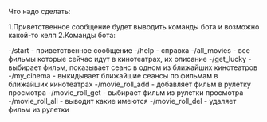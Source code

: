 Что надо сделать:

1.Приветственное сообщение будет выводить команды бота и возможно какой-то хелп
2.Команды бота:

-/start - приветственное сообщение
-/help - справка
-/all_movies - все фильмы которые сейчас идут в кинотеатрах, их описание
-/get_lucky - выбирает фильм, показывает сеанс в одном из ближайших кинотеатров
-/my_cinema - выкидывает ближайшие сеансы по фильмам в ближайших кинотеатрах
-/movie_roll_add - добавляет фильм в рулетку просмотра
-/movie_roll_get - выбирает фильм из рулетки просмотра
-/movie_roll_all - выводит какие имеются
-/movie_roll_del - удаляет фильм из рулетки

